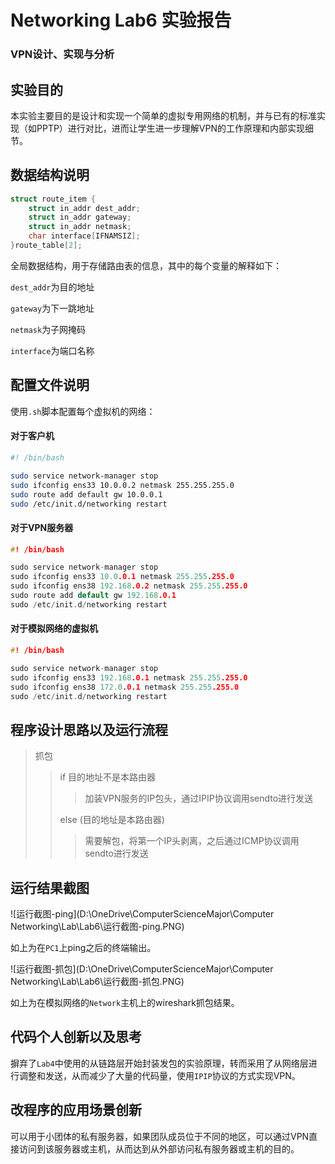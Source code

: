 # Networking Lab6 实验报告

### VPN设计、实现与分析



## 实验目的

本实验主要目的是设计和实现一个简单的虚拟专用网络的机制，并与已有的标准实现（如PPTP）进行对比，进而让学生进一步理解VPN的工作原理和内部实现细节。



## 数据结构说明

```c
struct route_item {
	struct in_addr dest_addr;
	struct in_addr gateway;
	struct in_addr netmask;
	char interface[IFNAMSIZ];
}route_table[2];
```

全局数据结构，用于存储路由表的信息，其中的每个变量的解释如下：

`dest_addr`为目的地址

`gateway`为下一跳地址

`netmask`为子网掩码

`interface`为端口名称



## 配置文件说明

使用`.sh`脚本配置每个虚拟机的网络：

#### 对于客户机

```bash
#! /bin/bash

sudo service network-manager stop
sudo ifconfig ens33 10.0.0.2 netmask 255.255.255.0
sudo route add default gw 10.0.0.1
sudo /etc/init.d/networking restart
```

#### 对于VPN服务器

```c
#! /bin/bash

sudo service network-manager stop
sudo ifconfig ens33 10.0.0.1 netmask 255.255.255.0
sudo ifconfig ens38 192.168.0.2 netmask 255.255.255.0
sudo route add default gw 192.168.0.1
sudo /etc/init.d/networking restart
```

#### 对于模拟网络的虚拟机

```c
#! /bin/bash

sudo service network-manager stop
sudo ifconfig ens33 192.168.0.1 netmask 255.255.255.0
sudo ifconfig ens38 172.0.0.1 netmask 255.255.255.0
sudo /etc/init.d/networking restart
```



## 程序设计思路以及运行流程

> 抓包
>
> > if 目的地址不是本路由器
> >
> > > 加装VPN服务的IP包头，通过IPIP协议调用sendto进行发送
> > >
> >
> > else (目的地址是本路由器)
> >
> > > 需要解包，将第一个IP头剥离，之后通过ICMP协议调用sendto进行发送



## 运行结果截图

![运行截图-ping](D:\OneDrive\ComputerScienceMajor\Computer Networking\Lab\Lab6\运行截图-ping.PNG)

如上为在`PC1`上ping之后的终端输出。



![运行截图-抓包](D:\OneDrive\ComputerScienceMajor\Computer Networking\Lab\Lab6\运行截图-抓包.PNG)

如上为在模拟网络的`Network`主机上的wireshark抓包结果。



## 代码个人创新以及思考

摒弃了`Lab4`中使用的从链路层开始封装发包的实验原理，转而采用了从网络层进行调整和发送，从而减少了大量的代码量，使用`IPIP`协议的方式实现VPN。



## 改程序的应用场景创新

可以用于小团体的私有服务器，如果团队成员位于不同的地区，可以通过VPN直接访问到该服务器或主机，从而达到从外部访问私有服务器或主机的目的。
